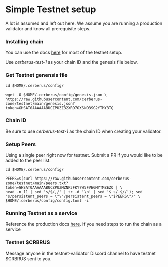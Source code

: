# Simple Testnet setup

A lot is assumed and left out here. We assume you are running a production validator and know all prerequisite steps.

### Installing chain

You can use the docs <a href="hhttps://www.cerberus.zone/running-a-validator.html" target="_blank">here</a> for most of the testnet setup.

Use _cerberus-test-1_ as your chain ID and the genesis file below.

### Get Testnet genensis file

```
cd $HOME/.cerberus/config/

wget -O $HOME/.cerberus/config/genesis.json \
https://raw.githubusercontent.com/cerberus-zone/testnet/main/genesis.json?token=GHSAT0AAAAAABUCZPUZZ32XRD7OXSNO3SG2YTMY3TQ
```

### Chain ID

Be sure to use _cerberus-test-1_ as the chain ID when creating your validator.

### Setup Peers

Using a single peer right now for testnet. Submit a PR if you would like to be added to the peer list.

```
cd $HOME/.cerberus/config/

PEERS=$(curl https://raw.githubusercontent.com/cerberus-zone/testnet/main/peers.txt?token=GHSAT0AAAAAABUCZPUZMZNP3FKY7W5FVEGMYTMZEZQ | \
head -n 11 | sed 's/$/,/' | tr -d '\n' | sed '$ s/.$//'); sed "s/persistent_peers = \"\"/persistent_peers = \"$PEERS\"/" \
$HOME/.cerberus/config/config.toml -i
```

### Running Testnet as a service

Reference the production docs <a href="https://www.cerberus.zone/running-a-validator.html#running-cerberus-as-a-service-systemd" target="_blank">here</a>. if you need steps to run the chain as a service

### Testnet $CRBRUS

Message anyone in the testnet-validator Discord channel to have testnet $CRBRUS sent to you.
